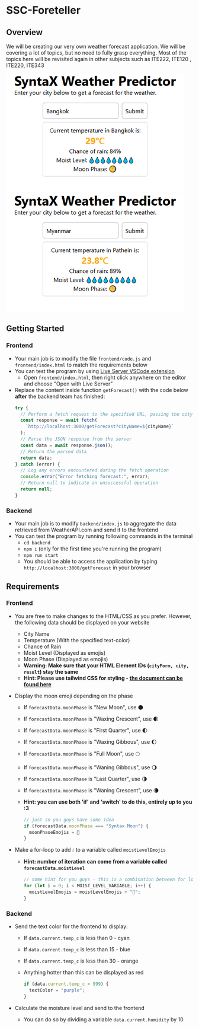 # SSC-Foreteller

## Overview

We will be creating our very own weather forecast application. We will be covering a lot of topics, but no need to fully grasp everything. Most of the topics here will be revisited again in other subjects such as ITE222, ITE120 , ITE220, ITE343

![](/assets/syn-pred1.png) ![](/assets/syn-pred2.png)

## Getting Started

### Frontend

- Your main job is to modify the file `frontend/code.js` and `frontend/index.html` to match the requirements below
- You can test the program by using [Live Server VSCode extension](https://marketplace.visualstudio.com/items?itemName=ritwickdey.LiveServer)
  - Open `frontend/index.html`, then right click anywhere on the editor and choose "Open with Live Server"
- Replace the content inside function `getForecast()` with the code below **after** the backend team has finished:
  ```js
  try {
    // Perform a fetch request to the specified URL, passing the city name as a query parameter
    const response = await fetch(
      `http://localhost:3000/getForecast?cityName=${cityName}`
    );
    // Parse the JSON response from the server
    const data = await response.json();
    // Return the parsed data
    return data;
  } catch (error) {
    // Log any errors encountered during the fetch operation
    console.error("Error fetching forecast:", error);
    // Return null to indicate an unsuccessful operation
    return null;
  }
  ```

### Backend

- Your main job is to modify `backend/index.js` to aggregate the data retrieved from WeatherAPI.com and send it to the frontend
- You can test the program by running following commands in the terminal
  - `cd backend`
  - `npm i` (only for the first time you're running the program)
  - `npm run start`
  - You should be able to access the application by typing `http://localhost:3000/getForecast` in your browser

## Requirements

### Frontend

- You are free to make changes to the HTML/CSS as you prefer. However, the following data should be displayed on your website

  - City Name
  - Temperature (With the specified text-color)
  - Chance of Rain
  - Moist Level (Displayed as emojis)
  - Moon Phase (Displayed as emojis)
  - **Warning: Make sure that your HTML Element IDs (`cityForm, city, result`) stay the same**
  - **Hint: Please use tailwind CSS for styling - [the document can be found here](https://tailwindcss.com/docs/text-color)**

- Display the moon emoji depending on the phase

  - If `forecastData.moonPhase` is "New Moon", use 🌑
  - If `forecastData.moonPhase` is "Waxing Crescent", use 🌒
  - If `forecastData.moonPhase` is "First Quarter", use 🌓
  - If `forecastData.moonPhase` is "Waxing Gibbous", use 🌔
  - If `forecastData.moonPhase` is "Full Moon", use 🌕
  - If `forecastData.moonPhase` is "Waning Gibbous", use 🌖
  - If `forecastData.moonPhase` is "Last Quarter", use 🌗
  - If `forecastData.moonPhase` is "Waning Crescent", use 🌘
  - **Hint: you can use both 'if' and 'switch' to do this, entirely up to you :3**

    ```js
    // just so you guys have some idea
    if (forecastData.moonPhase === "Syntax Moon") {
      moonPhaseEmojis = 💩
    }
    ```

- Make a for-loop to add 💧 to a variable called `moistLevelEmojis`

  - **Hint: number of iteration can come from a variable called `forecastData.moistLevel`**

    ```js
    // some hint for you guys - this is a combination between for loops, and string concatenation
    for (let i = 0; i < MOIST_LEVEL_VARIABLE; i++) {
      moistLevelEmojis = moistLevelEmojis + "💩";
    }
    ```

### Backend

- Send the text color for the frontend to display:

  - If `data.current.temp_c` is less than 0 - cyan
  - If `data.current.temp_c` is less than 15 - blue
  - If `data.current.temp_c` is less than 30 - orange
  - Anything hotter than this can be displayed as red

    ```js
    if (data.current.temp_c < 999) {
      textColor = "purple";
    }
    ```

- Calculate the moisture level and send to the frontend
  - You can do so by dividing a variable `data.current.humidity` by 10
